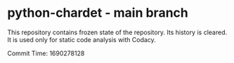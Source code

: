 # python-chardet - main branch

This repository contains frozen state of the repository.
Its history is cleared. It is used only for static code
analysis with Codacy.

Commit Time: 1690278128